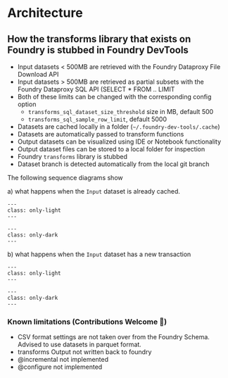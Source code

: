 # Architecture

## How the transforms library that exists on Foundry is stubbed in Foundry DevTools

- Input datasets < 500MB are retrieved with the Foundry Dataproxy File Download API
- Input datasets > 500MB are retrieved as partial subsets with the Foundry Dataproxy SQL API (SELECT \* FROM .. LIMIT
- Both of these limits can be changed with the corresponding config option
  - `transforms_sql_dataset_size_threshold` size in MB, default 500
  - `transforms_sql_sample_row_limit`, default 5000
- Datasets are cached locally in a folder (`~/.foundry-dev-tools/.cache`)
- Datasets are automatically passed to transform functions
- Output datasets can be visualized using IDE or Notebook functionality
- Output dataset files can be stored to a local folder for inspection
- Foundry `transforms` library is stubbed
- Dataset branch is detected automatically from the local git branch

The following sequence diagrams show

a) what happens when the `Input` dataset is already cached.

```{image} pictures/mermaid-diagram-already-cached-light.svg
---
class: only-light
---
```

```{image} pictures/mermaid-diagram-already-cached-dark.svg
---
class: only-dark
---
```

b) what happens when the `Input` dataset has a new transaction

```{image} pictures/mermaid-diagram-new-transaction-light.svg
---
class: only-light
---
```

```{image} pictures/mermaid-diagram-new-transaction-dark.svg
---
class: only-dark
---
```

### Known limitations (Contributions Welcome 🤗)

- CSV format settings are not taken over from the Foundry Schema. Advised to use datasets in parquet format.
- transforms Output not written back to foundry
- @incremental not implemented
- @configure not implemented
